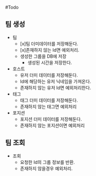 #Todo

## 팀 생성

- 팀
  - [x]팀 더미데이터를 저장해둔다.
  - [x]존재하지 않는 Id면 예외처리.
  - 생성한 그룹을 DB에 저장
    - 생성된 시간을 저장한다.
- 호스트
  - 유저 더미 데이터를 저장해둔다.
  - Id에 해당하는 유저 닉네임을 가져온다.
  - 존재하지 않는 유저 Id면 예외처리한다.
- 태그
  - 태그 더미 데이터를 저장해둔다.
  - 존재하지 않는 태그면 예외처리
- 포지션
  - 포지션 더미 데이터를 저장해둔다.
  - 존재하지 않는 포지션이면 예외처리

## 팀 조회

- 조회
  - 요청한 Id의 그룹 정보를 반환.
  - 존재하지 않을경우 예외처리.